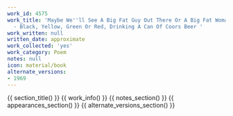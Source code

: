 ```yaml
---
work_id: 4575
work_title: 'Maybe We''ll See A Big Fat Guy Out There Or A Big Fat Woman Out There
  - Black, Yellow, Green Or Red, Drinking A Can Of Coors Beer '
work_written: null
written_date: approximate
work_collected: 'yes'
work_category: Poem
notes: null
icon: material/book
alternate_versions:
- 1969
---
```


{{ section_title() }}
{{ work_info() }}
{{ notes_section() }}
{{ appearances_section() }}
{{ alternate_versions_section() }}